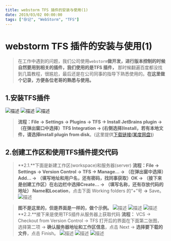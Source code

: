 ```yaml
---
title: webstorm TFS 插件的安装与使用(1)
date: 2019/03/02 00:00:00
tags: ["杂记", "WebStorm", "TFS"]
---
```


# webstorm TFS 插件的安装与使用(1)
<ClientOnly>
  <display-bar :displayData="$frontmatter"></display-bar>
</ClientOnly>

>在工作中遇到的问题，我们公司使用``webstorm``**做开发，进行版本控制的时候自然要用到相关的插件，我们使用的是TFS 插件，** 那时候翻遍百度都没找到几篇教程，很尴尬，最后还是在公司同事的指导下熟悉使用的。**在这里做个记录，方便各位老哥的熟悉与使用。**

## 1.安装TFS插件
![描述](/images/other/devtool/tfs_01_1.png)
![描述](/images/other/devtool/tfs_01_2.png)
![描述](/images/other/devtool/tfs_01_3.png)
>**流程：**File -> Settings -> Plugins -> TFS -> Install JetBrains plugin -> （在弹出窗口中选择）TFS Integration -> (右侧选择)Install，若有本地文件，请选择**install plugin from disk**。(这里提供[下载链接(某度网盘)][1])

## 2.创建工作区和使用TFS插件提交代码
>**2.1.**下面是新建工作区(workspace)和服务器(server)
**流程：**File **->** Settings **->** Version Control **->** TFS **->** Manage... **->** （在弹出窗中选择）Add... **->** （填写地址和用户名，还有密码，找同事获取）OK **->** （接下来是创建工作区）**在右边栏中选择**Create... **->** （填写名称，还有存放代码的地址） **Name**和**Location**，点击下面 Working folders 的“+”号 **->** Save。
![描述](/images/other/devtool/tfs_01_4.png)

>**图不是这里的，但是界面是一样的，做个示例。**
![描述](/images/other/devtool/tfs_01_5.png)
![描述](/images/other/devtool/tfs_01_6.png)
![描述](/images/other/devtool/tfs_01_7.png)
>**2.2.**接下来是使用TFS插件从服务器上获取代码
**流程：** VCS -> Checkout from Version Control -> TFS 打开后的界面在下面第二张图，选择第二项 -> **确认服务器地址和工作区信息**，点击 Next -> **选择要下载的文件**，点击 Finish。
![描述](/images/other/devtool/tfs_01_8.png)
![描述](/images/other/devtool/tfs_01_9.png)
![描述](/images/other/devtool/tfs_01_10.png)



[1]: https://pan.baidu.com/s/10GNA_xlWbCR4HlHqGM2IPQ